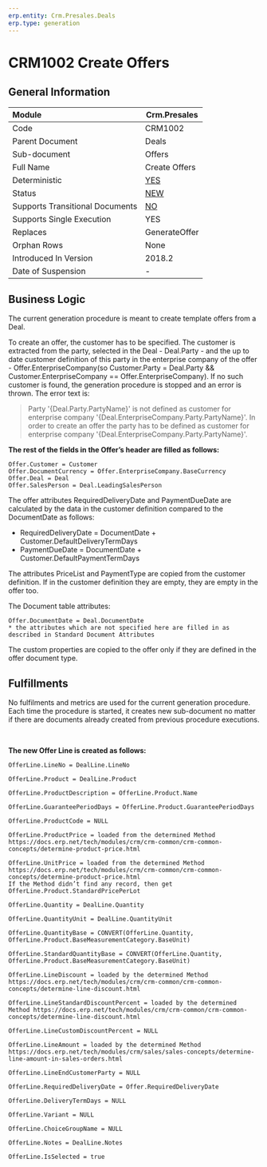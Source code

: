 ```yaml
---
erp.entity: Crm.Presales.Deals
erp.type: generation
---
```


# CRM1002 Create Offers

## General Information

| Module                          | Crm.Presales                                                 |
| :------------------------------ | ------------------------------------------------------------ |
| Code                            | CRM1002                                                      |
| Parent Document                 | Deals                                                        |
| Sub-document                    | Offers                                                       |
| Full Name                       | Create Offers                                                |
| Deterministic                   | [YES](xref:document-generation-and-transitional-documents)   |
| Status                          | [NEW](xref:generation-procedures)                            |
| Supports Transitional Documents | [NO](xref:document-generation-and-transitional-documents)    |
| Supports Single Execution       | YES                                                          |
| Replaces                        | GenerateOffer                                                |
| Orphan Rows                     | None                                                         |
| Introduced In Version           | 2018.2                                                       |
| Date of Suspension              | -                                                            |

## Business Logic

The current generation procedure is meant to create template offers from a Deal.

To create an offer, the customer has to be specified. The customer is extracted from the party, selected in the Deal - Deal.Party - and the up to date customer definition of this party in the enterprise company of the offer - Offer.EnterpriseCompany(so Customer.Party = Deal.Party && Customer.EnterpriseCompany == Offer.EnterpriseCompany). If no such customer is found, the generation procedure is stopped and an error is thrown. The error text is:

> Party '{Deal.Party.PartyName}' is not defined as customer for enterprise company '{Deal.EnterpriseCompany.Party.PartyName}'. In order to create an offer the party has to be defined as customer for enterprise company '{Deal.EnterpriseCompany.Party.PartyName}'.

**The rest of the fields in the Offer’s header are filled as follows:**

```
Offer.Customer = Customer 
Offer.DocumentCurrency = Offer.EnterpriseCompany.BaseCurrency 
Offer.Deal = Deal 
Offer.SalesPerson = Deal.LeadingSalesPerson
```

The offer attributes RequiredDeliveryDate and PaymentDueDate are calculated by the data in the customer definition compared to the DocumentDate as follows:

- RequiredDeliveryDate = DocumentDate + Customer.DefaultDeliveryTermDays
- PaymentDueDate = DocumentDate + Customer.DefaultPaymentTermDays

The attributes PriceList and PaymentType are copied from the customer definition. If in the customer definition they are empty, they are empty in the offer too.

The Document table attributes:

```
Offer.DocumentDate = Deal.DocumentDate
* the attributes which are not specified here are filled in as described in Standard Document Attributes
```



The custom properties are copied to the offer only if they are defined in the offer document type.

## Fulfillments

No fulfilments and metrics are used for the current generation procedure. Each time the procedure is started, it creates new sub-document no matter if there are documents already created from previous procedure executions. 

<br/>

**The new Offer Line is created as follows:**

```
OfferLine.LineNo = DealLine.LineNo

OfferLine.Product = DealLine.Product

OfferLine.ProductDescription = OfferLine.Product.Name

OfferLine.GuaranteePeriodDays = OfferLine.Product.GuaranteePeriodDays

OfferLine.ProductCode = NULL

OfferLine.ProductPrice = loaded from the determined Method https://docs.erp.net/tech/modules/crm/crm-common/crm-common-concepts/determine-product-price.html

OfferLine.UnitPrice = loaded from the determined Method https://docs.erp.net/tech/modules/crm/crm-common/crm-common-concepts/determine-product-price.html
If the Method didn’t find any record, then get OfferLine.Product.StandardPricePerLot

OfferLine.Quantity = DealLine.Quantity

OfferLine.QuantityUnit = DealLine.QuantityUnit

OfferLine.QuantityBase = CONVERT(OfferLine.Quantity, OfferLine.Product.BaseMeasurementCategory.BaseUnit)

OfferLine.StandardQuantityBase = CONVERT(OfferLine.Quantity, OfferLine.Product.BaseMeasurementCategory.BaseUnit)

OfferLine.LineDiscount = loaded by the determined Method https://docs.erp.net/tech/modules/crm/crm-common/crm-common-concepts/determine-line-discount.html

OfferLine.LineStandardDiscountPercent = loaded by the determined Method https://docs.erp.net/tech/modules/crm/crm-common/crm-common-concepts/determine-line-discount.html

OfferLine.LineCustomDiscountPercent = NULL

OfferLine.LineAmount = loaded by the determined Method https://docs.erp.net/tech/modules/crm/sales/sales-concepts/determine-line-amount-in-sales-orders.html 

OfferLine.LineEndCustomerParty = NULL

OfferLine.RequiredDeliveryDate = Offer.RequiredDeliveryDate

OfferLine.DeliveryTermDays = NULL

OfferLine.Variant = NULL

OfferLine.ChoiceGroupName = NULL

OfferLine.Notes = DealLine.Notes

OfferLine.IsSelected = true
```
